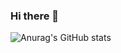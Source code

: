 ### Hi there 👋

![Anurag's GitHub stats](https://github-readme-stats.vercel.app/api?username=alexeypartolin&hide=contribs,prs,issues)
